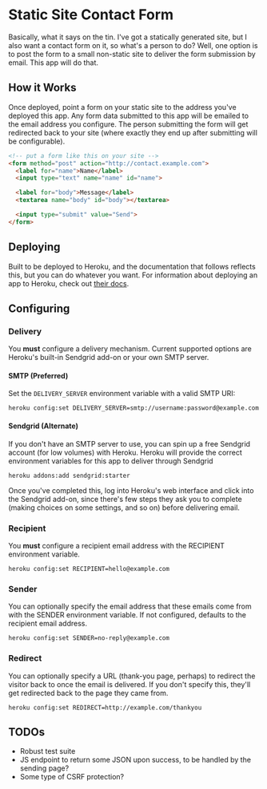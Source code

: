 Static Site Contact Form
========================

Basically, what it says on the tin. I've got a statically generated site, but I
also want a contact form on it, so what's a person to do? Well, one option is
to post the form to a small non-static site to deliver the form submission by
email. This app will do that.

How it Works
------------

Once deployed, point a form on your static site to the address you've deployed
this app. Any form data submitted to this app will be emailed to the email
address you configure. The person submitting the form will get redirected back
to your site (where exactly they end up after submitting will be configurable).

```html
<!-- put a form like this on your site -->
<form method="post" action="http://contact.example.com">
  <label for="name">Name</label>
  <input type="text" name="name" id="name">

  <label for="body">Message</label>
  <textarea name="body" id="body"></textarea>

  <input type="submit" value="Send">
</form>
```

Deploying
---------

Built to be deployed to Heroku, and the documentation that follows reflects
this, but you can do whatever you want. For information about deploying an app
to Heroku, check out [their docs][heroku-quickstart].

Configuring
-----------

### Delivery

You **must** configure a delivery mechanism. Current supported options are
Heroku's built-in Sendgrid add-on or your own SMTP server.

#### SMTP (Preferred)

Set the `DELIVERY_SERVER` environment variable with a valid SMTP URI:

```
heroku config:set DELIVERY_SERVER=smtp://username:password@example.com
```

#### Sendgrid (Alternate)

If you don't have an SMTP server to use, you can spin up a free Sendgrid
account (for low volumes) with Heroku. Heroku will provide the correct
environment variables for this app to deliver through Sendgrid

```
heroku addons:add sendgrid:starter
```

Once you've completed this, log into Heroku's web interface and click into the
Sendgrid add-on, since there's few steps they ask you to complete (making
choices on some settings, and so on) before delivering email.

### Recipient

You **must** configure a recipient email address with the RECIPIENT environment
variable.

```
heroku config:set RECIPIENT=hello@example.com
```

### Sender

You can optionally specify the email address that these emails come from with the SENDER environment variable. If not configured, defaults to the recipient email address.

```
heroku config:set SENDER=no-reply@example.com
```

### Redirect

You can optionally specify a URL (thank-you page, perhaps) to redirect the
visitor back to once the email is delivered. If you don't specify this, they'll
get redirected back to the page they came from.

```
heroku config:set REDIRECT=http://example.com/thankyou
```


TODOs
-----

* Robust test suite
* JS endpoint to return some JSON upon success, to be handled by the sending page?
* Some type of CSRF protection?

[heroku-quickstart]:https://devcenter.heroku.com/articles/quickstart
